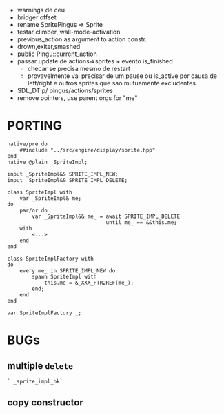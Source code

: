 - warnings de ceu
- bridger offset
- rename SpritePingus => Sprite
- testar climber, wall-mode-activation
- previous_action as argument to action constr.
- drown,exiter,smashed
- public Pingu::current_action
- passar update de actions=>sprites + evento is_finished
    - checar se precisa mesmo de restart
    - provavelmente vai precisar de um pause ou is_active
      por causa de left/right e outros sprites que sao mutuamente excludentes
- SDL_DT p/ pingus/actions/sprites
- remove pointers, use parent orgs for "me"

# PORTING

```
native/pre do
    ##include "../src/engine/display/sprite.hpp"
end
native @plain _SpriteImpl;

input _SpriteImpl&& SPRITE_IMPL_NEW;
input _SpriteImpl&& SPRITE_IMPL_DELETE;

class SpriteImpl with
    var _SpriteImpl& me;
do
    par/or do
        var _SpriteImpl&& me_ = await SPRITE_IMPL_DELETE
                                until me_ == &&this.me;
    with
        <...>
    end
end

class SpriteImplFactory with
do
    every me_ in SPRITE_IMPL_NEW do
        spawn SpriteImpl with
            this.me = &_XXX_PTR2REF(me_);
        end;
    end
end

var SpriteImplFactory _;
```

# BUGs

## multiple `delete`
    ` _sprite_impl_ok`
## copy constructor
